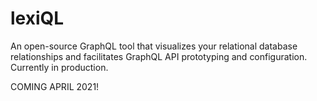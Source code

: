 # lexiQL

An open-source GraphQL tool that visualizes your relational database relationships and facilitates GraphQL API prototyping and configuration. Currently in production.

COMING APRIL 2021!